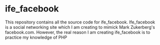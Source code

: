 # ife_facebook
This repository contains all the source code for ife_facebook. Ife_facebook is a social networking site which I am creating to mimick Mark Zukerberg's facebook.com. However, the real reason I am creating ife_facebook is to practice my knowledge of PHP
